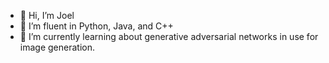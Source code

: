 - 👋 Hi, I’m Joel
- 👀 I’m fluent in Python, Java, and C++
- 🌱 I’m currently learning about generative adversarial networks in use for image generation.

<!---
joelbeedle/joelbeedle is a ✨ special ✨ repository because its `README.md` (this file) appears on your GitHub profile.
You can click the Preview link to take a look at your changes.
--->
